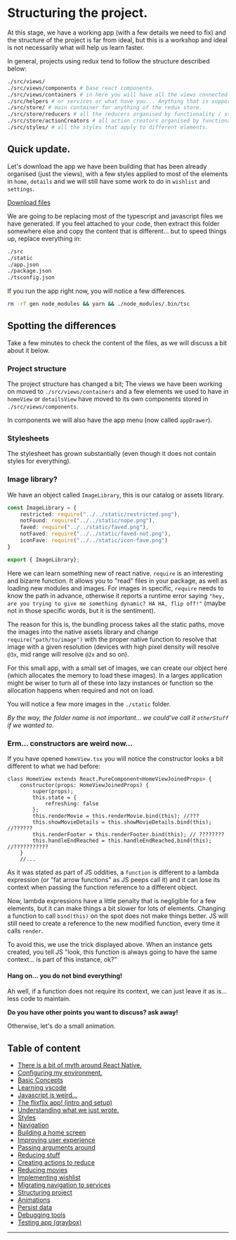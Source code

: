 # Structuring the project.

At this stage, we have a working app (with a few details we need to fix) and the structure of the project is far from ideal, but this is a workshop and ideal is not necessarily what will help us learn faster.

In general, projects using redux tend to follow the structure described below:

```sh
./src/views/
./src/views/components # base react components.
./src/views/containers # in here you will have all the views connected to redux.
./src/helpers # or services or what have you... Anything that is supporting libraries
./src/store/ # main container for anything of the redux store.
./src/store/reducers # all the reducers organised by functionality / store
./src/store/actionCreators # all action creators organised by functionality / store
./src/styles/ # all the styles that apply to different elements.
```

## Quick update.

Let's download the app we have been building that has been already organised (just the views), with a few styles applied to most of the elements in `home`, `details` and we will still have some work to do in `wishlist` and `settings`.

[Download files](./support/18.fixingIssues.zip)

We are going to be replacing most of the typescript and javascript files we have generated. If you feel attached to your code, then extract this folder somewhere else and copy the content that is different... but to speed things up, replace everything in:

```sh
./src
./static
./app.json
./package.json
./tsconfig.json
```
If you run the app right now, you will notice a few differences.

```sh
rm -rf gen node_modules && yarn && ./node_modules/.bin/tsc
```

## Spotting the differences

Take a few minutes to check the content of the files, as we will discuss a bit about it below.

### Project structure 
The project structure has changed a bit; The views we have been working on moved to `./src/views/containers` and a few elements we used to have in `homeView` or `detailsView` have moved to its own components stored in `./src/views/components`.

In components we will also have the app menu (now called `appDrawer`).

### Stylesheets

The stylesheet has grown substantially (even though it does not contain styles for everything).

### Image library?

We have an object called `ImageLibrary`, this is our catalog or assets library.

```ts
const ImageLibrary = {
    restricted: require("../../static/restricted.png"),
    notFound: require("../../static/nope.png"),
    faved: require("../../static/faved.png"),
    notFaved: require("../../static/faved-not.png"),
    iconFave: require("../../static/icon-fave.png")
}

export { ImageLibrary};
```

Here we can learn something new of react native. `require` is an interesting and bizarre function. It allows you to "read" files in your package, as well as loading new modules and images. For images in specific, `require` needs to know the path in advance, otherwise it reports a runtime error saying `"hey, are you trying to give me something dynamic? HA HA, flip off!"` (maybe not in those specific words, but it is the sentiment).

The reason for this is, the bundling process takes all the static paths, move the images into the native assets library and change `require("path/to/image")` with the proper native function to resolve that image with a given resolution (devices with high pixel density will resolve `@3x`, mid range will resolve `@2x` and so on).

For this small app, with a small set of images, we can create our object here (which allocates the memory to load these images). In a larges application might be wiser to turn all of these into lazy instances or function so the allocation happens when required and not on load.

You will notice a few more images in the `./static` folder.

_By the way, the folder name is not important... we could've call it `otherStuff` if we wanted to._

### Erm... constructors are weird now...

If you have opened `homeView.tsx` you will notice the constructor looks a bit different to what we had before:

```tsx
class HomeView extends React.PureComponent<HomeViewJoinedProps> {
    constructor(props: HomeViewJoinedProps) {
        super(props);
        this.state = {
            refreshing: false
        };
        this.renderMovie = this.renderMovie.bind(this); //???
        this.showMovieDetails = this.showMovieDetails.bind(this); //??????
        this.renderFooter = this.renderFooter.bind(this); // ????????
        this.handleEndReached = this.handleEndReached.bind(this); //???????????
    }
    //...
```

As it was stated as part of JS oddities, a `function` is different to a lambda expression (or "fat arrow functions" as JS peeps call it) and it can lose its context when passing the function reference to a different object.

Now, lambda expressions have a little penalty that is negligible for a few elements, but it can make things a bit slower for lots of elements. Changing a function to call `bind(this)` on the spot does not make things better. JS will still need to create a reference to the new modified function, every time it calls `render`.

To avoid this, we use the trick displayed above. When an instance gets created, you tell JS "look, this function is always going to have the same context... is part of this instance, ok?"

#### Hang on... you do not bind everything!

Ah well, if a function does not require its context, we can just leave it as is... less code to maintain.


**Do you have other points you want to discuss? ask away!**

Otherwise, let's do a small animation.

Table of content
----

- [There is a bit of myth around React Native.](./01.misconceptions.md)
- [Configuring my environment.](./02.environmentConfig.md)
- [Basic Concepts](./03.basicConcepts.md)
- [Learning vscode](./04.toolOverview.md)
- [Javascript is weird...](./05.oddities.md)
- [The flixflix app! (intro and setup)](./06.setupApp.md)
- [Understanding what we just wrote.](./07.components.md)
- [Styles](./08.stylingComponents.md)
- [Navigation](./09.navigatingBetweenScreens.md)
- [Building a home screen](./10.displayingMovies.md)
- [Improving user experience](./11.pagination.md)
- [Passing arguments around](./12.showingDetails.md)
- [Reducing stuff](./13.reducing.md)
- [Creating actions to reduce](./14.reducingActions.md)
- [Reducing movies](./15.reducingMovies.md)
- [Implementing wishlist](./16.implementingWishlist.md)
- [Migrating navigation to services](./17.migrateNavigation.md)
- [Structuring project](./18.fixingFewIssies.md)
- [Animations](./19.animations.md)
- [Persist data](./20.persistingData.md)
- [Debugging tools](./21.debuggingTools.md)
- [Testing app (graybox)](./22.endToEndTesting.md)
---
